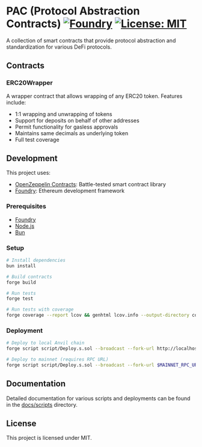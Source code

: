 # PAC (Protocol Abstraction Contracts) [![Foundry][foundry-badge]][foundry] [![License: MIT][license-badge]][license]

[foundry]: https://getfoundry.sh/
[foundry-badge]: https://img.shields.io/badge/Built%20with-Foundry-FFDB1C.svg
[license]: https://opensource.org/licenses/MIT
[license-badge]: https://img.shields.io/badge/License-MIT-blue.svg

A collection of smart contracts that provide protocol abstraction and standardization for various DeFi protocols.

## Contracts

### ERC20Wrapper

A wrapper contract that allows wrapping of any ERC20 token. Features include:

- 1:1 wrapping and unwrapping of tokens
- Support for deposits on behalf of other addresses
- Permit functionality for gasless approvals
- Maintains same decimals as underlying token
- Full test coverage

## Development

This project uses:

- [OpenZeppelin Contracts](https://github.com/OpenZeppelin/openzeppelin-contracts): Battle-tested smart contract library
- [Foundry](https://getfoundry.sh/): Ethereum development framework

### Prerequisites

- [Foundry](https://getfoundry.sh/)
- [Node.js](https://nodejs.org/)
- [Bun](https://bun.sh/)

### Setup

```bash
# Install dependencies
bun install

# Build contracts
forge build

# Run tests
forge test

# Run tests with coverage
forge coverage --report lcov && genhtml lcov.info --output-directory coverage
```

### Deployment

```bash
# Deploy to local Anvil chain
forge script script/Deploy.s.sol --broadcast --fork-url http://localhost:8545

# Deploy to mainnet (requires RPC URL)
forge script script/Deploy.s.sol --broadcast --fork-url $MAINNET_RPC_URL
```

## Documentation

Detailed documentation for various scripts and deployments can be found in the [docs/scripts](docs/scripts) directory.

## License

This project is licensed under MIT.
